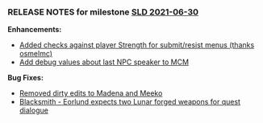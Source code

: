 ### RELEASE NOTES for milestone [SLD 2021-06-30](https://github.com/SkyrimLL/SDPlus/milestone/78?closed=1) 
**Enhancements:** 
- [Added checks against player Strength for submit/resist menus (thanks osmelmc)](https://github.com/SkyrimLL/SDPlus/issues/1050)
- [Add debug values about last NPC speaker to MCM](https://github.com/SkyrimLL/SDPlus/issues/1048)

**Bug Fixes:** 
- [Removed dirty edits to Madena and Meeko](https://github.com/SkyrimLL/SDPlus/issues/1059)
- [Blacksmith - Eorlund expects two Lunar forged weapons for quest dialogue](https://github.com/SkyrimLL/SDPlus/issues/1056)

